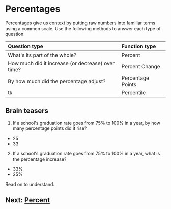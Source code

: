 # Percentages
Percentages give us context by putting raw numbers into familiar terms using a common scale. Use the following methods to answer each type of question.

|Question type|Function type|
|:--|:--|
|What's its part of the whole?|Percent|
|How much did it increase (or decrease) over time?|Percent Change|
|By how much did the percentage adjust?|Percentage Points|
|tk|Percentile|

## Brain teasers
1. If a school's graduation rate goes from 75% to 100% in a year, by how many percentage points did it rise?
- 25
- 33

2. If a school's graduation rate goes from 75% to 100% in a year, what is the percentage increase?
- 33%
- 25%

Read on to understand.

## Next: [Percent](01-percent.md)
